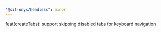 ```yaml
---
"@sit-onyx/headless": minor
---
```


feat(createTabs): support skipping disabled tabs for keyboard navigation
